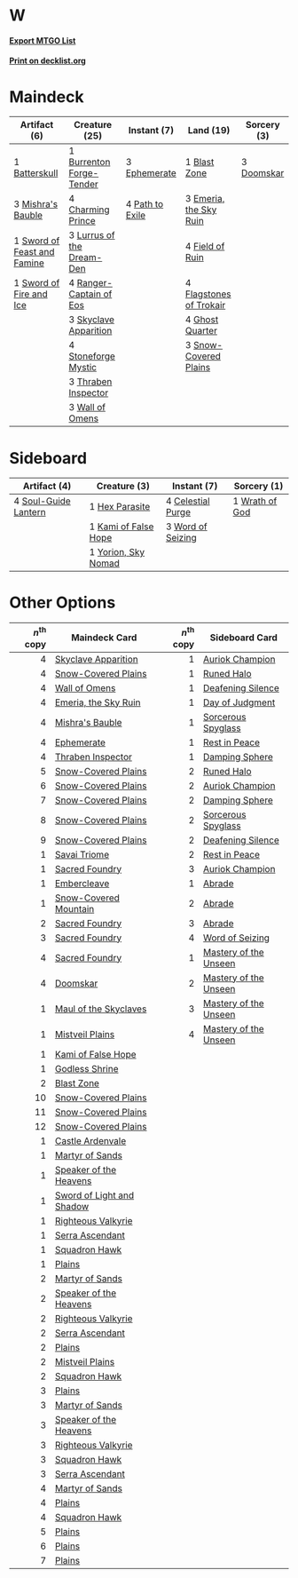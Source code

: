 # W

#### [Export MTGO List](../collection/W/W.txt)
#### [Print on decklist.org](http://decklist.org/?deckmain=1%09Batterskull%0A1%09Blast%20Zone%0A1%09Burrenton%20Forge-Tender%0A4%09Charming%20Prince%0A3%09Doomskar%0A3%09Emeria,%20the%20Sky%20Ruin%0A3%09Ephemerate%0A4%09Field%20of%20Ruin%0A4%09Flagstones%20of%20Trokair%0A4%09Ghost%20Quarter%0A3%09Lurrus%20of%20the%20Dream-Den%0A3%09Mishra's%20Bauble%0A4%09Path%20to%20Exile%0A4%09Ranger-Captain%20of%20Eos%0A3%09Skyclave%20Apparition%0A3%09Snow-Covered%20Plains%0A4%09Stoneforge%20Mystic%0A1%09Sword%20of%20Feast%20and%20Famine%0A1%09Sword%20of%20Fire%20and%20Ice%0A3%09Thraben%20Inspector%0A3%09Wall%20of%20Omens&deckside=4%09Celestial%20Purge%0A1%09Hex%20Parasite%0A1%09Kami%20of%20False%20Hope%0A4%09Soul-Guide%20Lantern%0A3%09Word%20of%20Seizing%0A1%09Wrath%20of%20God%0A1%09Yorion,%20Sky%20Nomad)
# Maindeck

|                                             Artifact (6)                                             |                                           Creature (25)                                            |                                       Instant (7)                                        |                                            Land (19)                                             |                                     Sorcery (3)                                     |
|------------------------------------------------------------------------------------------------------|----------------------------------------------------------------------------------------------------|------------------------------------------------------------------------------------------|--------------------------------------------------------------------------------------------------|-------------------------------------------------------------------------------------|
|1 [Batterskull](http://gatherer.wizards.com/Pages/Card/Details.aspx?multiverseid=233055)              |1 [Burrenton Forge-Tender](http://gatherer.wizards.com/Pages/Card/Details.aspx?multiverseid=438580) |3 [Ephemerate](http://gatherer.wizards.com/Pages/Card/Details.aspx?multiverseid=463956)   |1 [Blast Zone](http://gatherer.wizards.com/Pages/Card/Details.aspx?multiverseid=461171)           |3 [Doomskar](http://gatherer.wizards.com/Pages/Card/Details.aspx?multiverseid=503613)|
|3 [Mishra's Bauble](http://gatherer.wizards.com/Pages/Card/Details.aspx?multiverseid=122122)          |4 [Charming Prince](http://gatherer.wizards.com/Pages/Card/Details.aspx?multiverseid=472970)        |4 [Path to Exile](http://gatherer.wizards.com/Pages/Card/Details.aspx?multiverseid=220511)|3 [Emeria, the Sky Ruin](http://gatherer.wizards.com/Pages/Card/Details.aspx?multiverseid=389503) |                                                                                     |
|1 [Sword of Feast and Famine](http://gatherer.wizards.com/Pages/Card/Details.aspx?multiverseid=214070)|3 [Lurrus of the Dream-Den](http://gatherer.wizards.com/Pages/Card/Details.aspx?multiverseid=479746)|                                                                                          |4 [Field of Ruin](http://gatherer.wizards.com/Pages/Card/Details.aspx?multiverseid=435415)        |                                                                                     |
|1 [Sword of Fire and Ice](http://gatherer.wizards.com/Pages/Card/Details.aspx?multiverseid=46429)     |4 [Ranger-Captain of Eos](http://gatherer.wizards.com/Pages/Card/Details.aspx?multiverseid=463970)  |                                                                                          |4 [Flagstones of Trokair](http://gatherer.wizards.com/Pages/Card/Details.aspx?multiverseid=116733)|                                                                                     |
|                                                                                                      |3 [Skyclave Apparition](http://gatherer.wizards.com/Pages/Card/Details.aspx?multiverseid=495603)    |                                                                                          |4 [Ghost Quarter](http://gatherer.wizards.com/Pages/Card/Details.aspx?multiverseid=389534)        |                                                                                     |
|                                                                                                      |4 [Stoneforge Mystic](http://gatherer.wizards.com/Pages/Card/Details.aspx?multiverseid=198383)      |                                                                                          |3 [Snow-Covered Plains](http://gatherer.wizards.com/Pages/Card/Details.aspx?multiverseid=121267)  |                                                                                     |
|                                                                                                      |3 [Thraben Inspector](http://gatherer.wizards.com/Pages/Card/Details.aspx?multiverseid=409784)      |                                                                                          |                                                                                                  |                                                                                     |
|                                                                                                      |3 [Wall of Omens](http://gatherer.wizards.com/Pages/Card/Details.aspx?multiverseid=247400)          |                                                                                          |                                                                                                  |                                                                                     |


# Sideboard

|                                         Artifact (4)                                          |                                         Creature (3)                                         |                                        Instant (7)                                         |                                       Sorcery (1)                                       |
|-----------------------------------------------------------------------------------------------|----------------------------------------------------------------------------------------------|--------------------------------------------------------------------------------------------|-----------------------------------------------------------------------------------------|
|4 [Soul-Guide Lantern](http://gatherer.wizards.com/Pages/Card/Details.aspx?multiverseid=476488)|1 [Hex Parasite](http://gatherer.wizards.com/Pages/Card/Details.aspx?multiverseid=218008)     |4 [Celestial Purge](http://gatherer.wizards.com/Pages/Card/Details.aspx?multiverseid=183055)|1 [Wrath of God](http://gatherer.wizards.com/Pages/Card/Details.aspx?multiverseid=129808)|
|                                                                                               |1 [Kami of False Hope](http://gatherer.wizards.com/Pages/Card/Details.aspx?multiverseid=74097)|3 [Word of Seizing](http://gatherer.wizards.com/Pages/Card/Details.aspx?multiverseid=389753)|                                                                                         |
|                                                                                               |1 [Yorion, Sky Nomad](http://gatherer.wizards.com/Pages/Card/Details.aspx?multiverseid=479752)|                                                                                            |                                                                                         |


# Other Options

|*n*<sup>th</sup> copy|                                           Maindeck Card                                           |*n*<sup>th</sup> copy|                                         Sideboard Card                                         |
|--------------------:|---------------------------------------------------------------------------------------------------|--------------------:|------------------------------------------------------------------------------------------------|
|                    4|[Skyclave Apparition](http://gatherer.wizards.com/Pages/Card/Details.aspx?multiverseid=495603)     |                    1|[Auriok Champion](http://gatherer.wizards.com/Pages/Card/Details.aspx?multiverseid=72921)       |
|                    4|[Snow-Covered Plains](http://gatherer.wizards.com/Pages/Card/Details.aspx?multiverseid=121267)     |                    1|[Runed Halo](http://gatherer.wizards.com/Pages/Card/Details.aspx?multiverseid=154005)           |
|                    4|[Wall of Omens](http://gatherer.wizards.com/Pages/Card/Details.aspx?multiverseid=247400)           |                    1|[Deafening Silence](http://gatherer.wizards.com/Pages/Card/Details.aspx?multiverseid=472972)    |
|                    4|[Emeria, the Sky Ruin](http://gatherer.wizards.com/Pages/Card/Details.aspx?multiverseid=389503)    |                    1|[Day of Judgment](http://gatherer.wizards.com/Pages/Card/Details.aspx?multiverseid=439344)      |
|                    4|[Mishra's Bauble](http://gatherer.wizards.com/Pages/Card/Details.aspx?multiverseid=122122)         |                    1|[Sorcerous Spyglass](http://gatherer.wizards.com/Pages/Card/Details.aspx?multiverseid=435407)   |
|                    4|[Ephemerate](http://gatherer.wizards.com/Pages/Card/Details.aspx?multiverseid=463956)              |                    1|[Rest in Peace](http://gatherer.wizards.com/Pages/Card/Details.aspx?multiverseid=442021)        |
|                    4|[Thraben Inspector](http://gatherer.wizards.com/Pages/Card/Details.aspx?multiverseid=409784)       |                    1|[Damping Sphere](http://gatherer.wizards.com/Pages/Card/Details.aspx?multiverseid=443101)       |
|                    5|[Snow-Covered Plains](http://gatherer.wizards.com/Pages/Card/Details.aspx?multiverseid=121267)     |                    2|[Runed Halo](http://gatherer.wizards.com/Pages/Card/Details.aspx?multiverseid=154005)           |
|                    6|[Snow-Covered Plains](http://gatherer.wizards.com/Pages/Card/Details.aspx?multiverseid=121267)     |                    2|[Auriok Champion](http://gatherer.wizards.com/Pages/Card/Details.aspx?multiverseid=72921)       |
|                    7|[Snow-Covered Plains](http://gatherer.wizards.com/Pages/Card/Details.aspx?multiverseid=121267)     |                    2|[Damping Sphere](http://gatherer.wizards.com/Pages/Card/Details.aspx?multiverseid=443101)       |
|                    8|[Snow-Covered Plains](http://gatherer.wizards.com/Pages/Card/Details.aspx?multiverseid=121267)     |                    2|[Sorcerous Spyglass](http://gatherer.wizards.com/Pages/Card/Details.aspx?multiverseid=435407)   |
|                    9|[Snow-Covered Plains](http://gatherer.wizards.com/Pages/Card/Details.aspx?multiverseid=121267)     |                    2|[Deafening Silence](http://gatherer.wizards.com/Pages/Card/Details.aspx?multiverseid=472972)    |
|                    1|[Savai Triome](http://gatherer.wizards.com/Pages/Card/Details.aspx?multiverseid=479773)            |                    2|[Rest in Peace](http://gatherer.wizards.com/Pages/Card/Details.aspx?multiverseid=442021)        |
|                    1|[Sacred Foundry](http://gatherer.wizards.com/Pages/Card/Details.aspx?multiverseid=405106)          |                    3|[Auriok Champion](http://gatherer.wizards.com/Pages/Card/Details.aspx?multiverseid=72921)       |
|                    1|[Embercleave](http://gatherer.wizards.com/Pages/Card/Details.aspx?multiverseid=473082)             |                    1|[Abrade](http://gatherer.wizards.com/Pages/Card/Details.aspx?multiverseid=430772)               |
|                    1|[Snow-Covered Mountain](http://gatherer.wizards.com/Pages/Card/Details.aspx?multiverseid=121233)   |                    2|[Abrade](http://gatherer.wizards.com/Pages/Card/Details.aspx?multiverseid=430772)               |
|                    2|[Sacred Foundry](http://gatherer.wizards.com/Pages/Card/Details.aspx?multiverseid=405106)          |                    3|[Abrade](http://gatherer.wizards.com/Pages/Card/Details.aspx?multiverseid=430772)               |
|                    3|[Sacred Foundry](http://gatherer.wizards.com/Pages/Card/Details.aspx?multiverseid=405106)          |                    4|[Word of Seizing](http://gatherer.wizards.com/Pages/Card/Details.aspx?multiverseid=389753)      |
|                    4|[Sacred Foundry](http://gatherer.wizards.com/Pages/Card/Details.aspx?multiverseid=405106)          |                    1|[Mastery of the Unseen](http://gatherer.wizards.com/Pages/Card/Details.aspx?multiverseid=391878)|
|                    4|[Doomskar](http://gatherer.wizards.com/Pages/Card/Details.aspx?multiverseid=503613)                |                    2|[Mastery of the Unseen](http://gatherer.wizards.com/Pages/Card/Details.aspx?multiverseid=391878)|
|                    1|[Maul of the Skyclaves](http://gatherer.wizards.com/Pages/Card/Details.aspx?multiverseid=491651)   |                    3|[Mastery of the Unseen](http://gatherer.wizards.com/Pages/Card/Details.aspx?multiverseid=391878)|
|                    1|[Mistveil Plains](http://gatherer.wizards.com/Pages/Card/Details.aspx?multiverseid=142014)         |                    4|[Mastery of the Unseen](http://gatherer.wizards.com/Pages/Card/Details.aspx?multiverseid=391878)|
|                    1|[Kami of False Hope](http://gatherer.wizards.com/Pages/Card/Details.aspx?multiverseid=74097)       |                     |                                                                                                |
|                    1|[Godless Shrine](http://gatherer.wizards.com/Pages/Card/Details.aspx?multiverseid=405099)          |                     |                                                                                                |
|                    2|[Blast Zone](http://gatherer.wizards.com/Pages/Card/Details.aspx?multiverseid=461171)              |                     |                                                                                                |
|                   10|[Snow-Covered Plains](http://gatherer.wizards.com/Pages/Card/Details.aspx?multiverseid=121267)     |                     |                                                                                                |
|                   11|[Snow-Covered Plains](http://gatherer.wizards.com/Pages/Card/Details.aspx?multiverseid=121267)     |                     |                                                                                                |
|                   12|[Snow-Covered Plains](http://gatherer.wizards.com/Pages/Card/Details.aspx?multiverseid=121267)     |                     |                                                                                                |
|                    1|[Castle Ardenvale](http://gatherer.wizards.com/Pages/Card/Details.aspx?multiverseid=473200)        |                     |                                                                                                |
|                    1|[Martyr of Sands](http://gatherer.wizards.com/Pages/Card/Details.aspx?multiverseid=121263)         |                     |                                                                                                |
|                    1|[Speaker of the Heavens](http://gatherer.wizards.com/Pages/Card/Details.aspx?multiverseid=488246)  |                     |                                                                                                |
|                    1|[Sword of Light and Shadow](http://gatherer.wizards.com/Pages/Card/Details.aspx?multiverseid=47453)|                     |                                                                                                |
|                    1|[Righteous Valkyrie](http://gatherer.wizards.com/Pages/Card/Details.aspx?multiverseid=503630)      |                     |                                                                                                |
|                    1|[Serra Ascendant](http://gatherer.wizards.com/Pages/Card/Details.aspx?multiverseid=438597)         |                     |                                                                                                |
|                    1|[Squadron Hawk](http://gatherer.wizards.com/Pages/Card/Details.aspx?multiverseid=442023)           |                     |                                                                                                |
|                    1|[Plains](http://gatherer.wizards.com/Pages/Card/Details.aspx?multiverseid=439856)                  |                     |                                                                                                |
|                    2|[Martyr of Sands](http://gatherer.wizards.com/Pages/Card/Details.aspx?multiverseid=121263)         |                     |                                                                                                |
|                    2|[Speaker of the Heavens](http://gatherer.wizards.com/Pages/Card/Details.aspx?multiverseid=488246)  |                     |                                                                                                |
|                    2|[Righteous Valkyrie](http://gatherer.wizards.com/Pages/Card/Details.aspx?multiverseid=503630)      |                     |                                                                                                |
|                    2|[Serra Ascendant](http://gatherer.wizards.com/Pages/Card/Details.aspx?multiverseid=438597)         |                     |                                                                                                |
|                    2|[Plains](http://gatherer.wizards.com/Pages/Card/Details.aspx?multiverseid=439856)                  |                     |                                                                                                |
|                    2|[Mistveil Plains](http://gatherer.wizards.com/Pages/Card/Details.aspx?multiverseid=142014)         |                     |                                                                                                |
|                    2|[Squadron Hawk](http://gatherer.wizards.com/Pages/Card/Details.aspx?multiverseid=442023)           |                     |                                                                                                |
|                    3|[Plains](http://gatherer.wizards.com/Pages/Card/Details.aspx?multiverseid=439856)                  |                     |                                                                                                |
|                    3|[Martyr of Sands](http://gatherer.wizards.com/Pages/Card/Details.aspx?multiverseid=121263)         |                     |                                                                                                |
|                    3|[Speaker of the Heavens](http://gatherer.wizards.com/Pages/Card/Details.aspx?multiverseid=488246)  |                     |                                                                                                |
|                    3|[Righteous Valkyrie](http://gatherer.wizards.com/Pages/Card/Details.aspx?multiverseid=503630)      |                     |                                                                                                |
|                    3|[Squadron Hawk](http://gatherer.wizards.com/Pages/Card/Details.aspx?multiverseid=442023)           |                     |                                                                                                |
|                    3|[Serra Ascendant](http://gatherer.wizards.com/Pages/Card/Details.aspx?multiverseid=438597)         |                     |                                                                                                |
|                    4|[Martyr of Sands](http://gatherer.wizards.com/Pages/Card/Details.aspx?multiverseid=121263)         |                     |                                                                                                |
|                    4|[Plains](http://gatherer.wizards.com/Pages/Card/Details.aspx?multiverseid=439856)                  |                     |                                                                                                |
|                    4|[Squadron Hawk](http://gatherer.wizards.com/Pages/Card/Details.aspx?multiverseid=442023)           |                     |                                                                                                |
|                    5|[Plains](http://gatherer.wizards.com/Pages/Card/Details.aspx?multiverseid=439856)                  |                     |                                                                                                |
|                    6|[Plains](http://gatherer.wizards.com/Pages/Card/Details.aspx?multiverseid=439856)                  |                     |                                                                                                |
|                    7|[Plains](http://gatherer.wizards.com/Pages/Card/Details.aspx?multiverseid=439856)                  |                     |                                                                                                |

